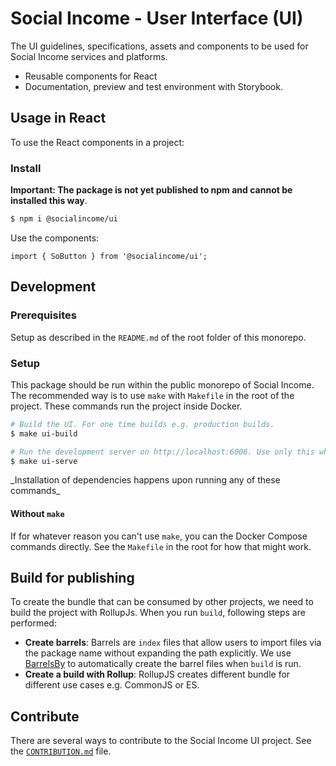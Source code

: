# Social Income - User Interface (UI)

The UI guidelines, specifications, assets and components to be used for
Social Income services and platforms.

- Reusable components for React
- Documentation, preview and test environment with Storybook.

## Usage in React

To use the React components in a project:

### Install

**Important: The package is not yet published to npm and cannot be
installed this way**.

```sh
$ npm i @socialincome/ui
```

Use the components:

```tsx
import { SoButton } from '@socialincome/ui';
```

## Development

### Prerequisites

Setup as described in the `README.md` of the root folder of this
monorepo.

### Setup

This package should be run within the public monorepo of Social Income.
The recommended way is to use `make` with `Makefile` in the root of the
project. These commands run the project inside Docker.

```sh
# Build the UI. For one time builds e.g. production builds.
$ make ui-build

# Run the development server on http://localhost:6006. Use only this while developing for the UI.
$ make ui-serve
```

\_Installation of dependencies happens upon running any of these
commands\_

#### Without `make`

If for whatever reason you can't use `make`, you can the Docker Compose
commands directly. See the `Makefile` in the root for how that might
work.

## Build for publishing

To create the bundle that can be consumed by other projects, we need to
build the project with RollupJs. When you run `build`, following steps
are performed:

- **Create barrels**: Barrels are `index` files that allow users to
  import files via the package name without expanding the path
  explicitly. We use
  [BarrelsBy](https://github.com/bencoveney/barrelsby) to automatically
  create the barrel files when `build` is run.
- **Create a build with Rollup**: RollupJS creates different bundle for
  different use cases e.g. CommonJS or ES.

## Contribute

There are several ways to contribute to the Social Income UI project.
See the [`CONTRIBUTION.md`](/CONTRIBUTION.md) file.
